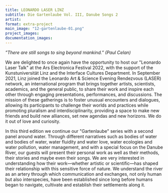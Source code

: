```yaml
---
title: LEONARDO LASER LINZ
subtitle: Die Gartenlaube Vol. III, Danube Songs 2
artist: 
format: extra-project
main_image: "12-gartenlaube-01.png"
project_images:
documentation_images:
---
```


*”There are still songs to sing beyond mankind.” (Paul Celan)*
 
We are delighted to once again have the opportunity to host our "Leonardo Laser Talk" at the Ars Electronica Festival 2022, with the support of the Kunstuniversität Linz and the Interface Cultures Department. In September 2021, Linz joined the Leonardo Art & Science Evening Rendezvous (LASER) network, an international program that brings together artists, scientists, academics, and the general public, to share their work and inspire each other through engaging presentations, performances, and discussions. The mission of these gatherings is to foster unusual encounters and dialogues, allowing its participants to challenge their worlds and practices while promoting pluralism and interdisciplinarity, providing a space to make new friends and build new alliances, set new agendas and new horizons. We do it out of love and curiosity.
 
In this third edition we continue our "Gartenlaube" series with a second panel around water. Through different narratives such as bodies of water and bodies of water, water fluidity and water love, water ecologies and water pollution, water management, and with a special focus on the Danube River, our guests will present their personal work as well as their methods, their stories and maybe even their songs. We are very interested in understanding how their work—whether artistic or scientific—has shaped their relationship with this sensitive force of nature. We understand the river as an artery through which communication and exchanges, not only human but also interspecies, have been established since long before humans began to navigate, cultivate and establish their settlements along it.
